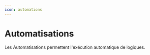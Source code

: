 ```yaml
---
icon: automations
---
```

# Automatisations

Les Automatisations permettent l'exécution automatique de logiques.
